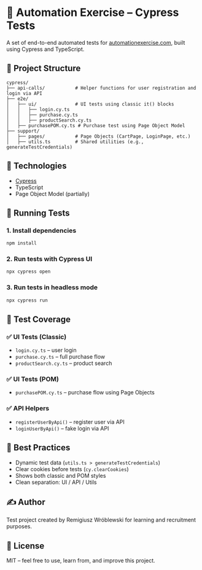 # 🧪 Automation Exercise – Cypress Tests

A set of end-to-end automated tests for [automationexercise.com](https://automationexercise.com), built using Cypress and TypeScript.

## 📁 Project Structure

```
cypress/
├── api-calls/           # Helper functions for user registration and login via API
├── e2e/
│   ├── ui/              # UI tests using classic it() blocks
│   │   ├── login.cy.ts
│   │   ├── purchase.cy.ts
│   │   ├── productSearch.cy.ts
│   ├── purchasePOM.cy.ts # Purchase test using Page Object Model
├── support/
│   ├── pages/           # Page Objects (CartPage, LoginPage, etc.)
│   ├── utils.ts         # Shared utilities (e.g., generateTestCredentials)
```

## 🧰 Technologies

- [Cypress](https://www.cypress.io/)
- TypeScript
- Page Object Model (partially)

## 🚀 Running Tests

### 1. Install dependencies

```bash
npm install
```

### 2. Run tests with Cypress UI

```bash
npx cypress open
```

### 3. Run tests in headless mode

```bash
npx cypress run
```

## 🧪 Test Coverage

### ✅ UI Tests (Classic)

- `login.cy.ts` – user login
- `purchase.cy.ts` – full purchase flow
- `productSearch.cy.ts` – product search

### ✅ UI Tests (POM)

- `purchasePOM.cy.ts` – purchase flow using Page Objects

### ✅ API Helpers

- `registerUserByApi()` – register user via API
- `loginUserByApi()` – fake login via API

## 🧠 Best Practices

- Dynamic test data (`utils.ts > generateTestCredentials`)
- Clear cookies before tests (`cy.clearCookies`)
- Shows both classic and POM styles
- Clean separation: UI / API / Utils

## ✍️ Author

Test project created by Remigiusz Wróblewski for learning and recruitment purposes.

## 📄 License

MIT – feel free to use, learn from, and improve this project.
